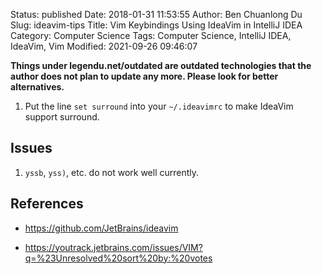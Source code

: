Status: published
Date: 2018-01-31 11:53:55
Author: Ben Chuanlong Du
Slug: ideavim-tips
Title: Vim Keybindings Using IdeaVim in IntelliJ IDEA
Category: Computer Science
Tags: Computer Science, IntelliJ IDEA, IdeaVim, Vim
Modified: 2021-09-26 09:46:07

**Things under legendu.net/outdated are outdated technologies that the author does not plan to update any more. Please look for better alternatives.**

1. Put the line `set surround` into your `~/.ideavimrc`
    to make IdeaVim support surround.

## Issues

1. `yssb`, `yss)`, etc. do not work well currently.


## References

- https://github.com/JetBrains/ideavim

- https://youtrack.jetbrains.com/issues/VIM?q=%23Unresolved%20sort%20by:%20votes
